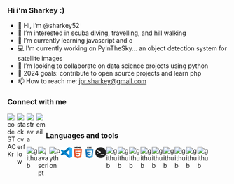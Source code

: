 ### Hi i'm Sharkey :)

- 👋 Hi, I’m @sharkey52
- 👀 I’m interested in scuba diving, travelling, and hill walking
- 🌱 I’m currently learning javascript and c
- 💻 I'm currently working on PyInTheSky... an object detection system for satellite images
- 💞️ I’m looking to collaborate on data science projects using python
- 🥅 2024 goals: contribute to open source projects and learn php
- 📫 How to reach me: jpr.sharkey@gmail.com

### Connect with me
[<img align="left" alt="codeSTACKr" width="22px" src="https://cdn.jsdelivr.net/npm/simple-icons@v3/icons/linkedin.svg" />][linkedin]
[<img align="left" alt="stackoverflow" width="22px" src="https://cdn.jsdelivr.net/npm/simple-icons@3.13.0/icons/stackoverflow.svg" />][stackoverflow]
[<img align="left" alt="strava" width="22px" src="https://cdn.jsdelivr.net/npm/simple-icons@3.13.0/icons/strava.svg" />][strava]
[<img align="left" alt="email" width="22px" src="https://cdn.jsdelivr.net/npm/simple-icons@3.13.0/icons/gmail.svg" />][email]

<br>

### Languages and tools
[<img align="left" alt="github" width="26px" src="https://raw.githubusercontent.com/jmnote/z-icons/master/svg/github.svg" />][linkedin]
[<img align="left" alt="javascript" width="26px" src="https://raw.githubusercontent.com/jmnote/z-icons/master/svg/javascript.svg" />][linkedin]
[<img align="left" alt="python" width="26px" src="https://raw.githubusercontent.com/jmnote/z-icons/master/svg/python.svg" />][linkedin]
[<img align="left" alt="Visual Studio Code" width="26px" src="https://raw.githubusercontent.com/github/explore/80688e429a7d4ef2fca1e82350fe8e3517d3494d/topics/visual-studio-code/visual-studio-code.png" />][linkedin]
[<img align="left" alt="HTML5" width="26px" src="https://raw.githubusercontent.com/github/explore/80688e429a7d4ef2fca1e82350fe8e3517d3494d/topics/html/html.png" />][linkedin]
[<img align="left" alt="CSS3" width="26px" src="https://raw.githubusercontent.com/github/explore/80688e429a7d4ef2fca1e82350fe8e3517d3494d/topics/css/css.png" />][linkedin]
[<img align="left" alt="Terminal" width="26px" src="https://raw.githubusercontent.com/github/explore/80688e429a7d4ef2fca1e82350fe8e3517d3494d/topics/terminal/terminal.png" />][linkedin]
[<img align="left" alt="github" width="26px" src="https://cdn.jsdelivr.net/npm/simple-icons@3.13.0/icons/arduino.svg" />][linkedin]
[<img align="left" alt="github" width="26px" src="https://cdn.jsdelivr.net/npm/simple-icons@3.13.0/icons/googleearth.svg" />][linkedin]
[<img align="left" alt="github" width="26px" src="https://cdn.jsdelivr.net/npm/simple-icons@3.13.0/icons/jupyter.svg" />][linkedin]
[<img align="left" alt="github" width="26px" src="https://cdn.jsdelivr.net/npm/simple-icons@3.13.0/icons/linux.svg" />][linkedin]
[<img align="left" alt="github" width="26px" src="https://cdn.jsdelivr.net/npm/simple-icons@3.13.0/icons/pandas.svg" />][linkedin]
[<img align="left" alt="github" width="26px" src="https://cdn.jsdelivr.net/npm/simple-icons@3.13.0/icons/redhat.svg" />][linkedin]
[<img align="left" alt="github" width="26px" src="https://cdn.jsdelivr.net/npm/simple-icons@3.13.0/icons/scikit-learn.svg" />][linkedin]
[<img align="left" alt="github" width="26px" src="https://cdn.jsdelivr.net/npm/simple-icons@3.13.0/icons/trello.svg" />][linkedin]
[<img align="left" alt="github" width="26px" src="https://cdn.jsdelivr.net/npm/simple-icons@3.13.0/icons/visualstudio.svg" />][linkedin]

<br>

[stackoverflow]: https://stackoverflow.com/users/17515834/joseph-sharkey
[linkedin]: https://www.linkedin.com/in/joe-sharkey-4aa367ba/
[strava]: https://www.strava.com/athletes/36381613
[email]: jpr.sharkey@gmail.com

<!---
sharkey52/sharkey52 is a ✨ special ✨ repository because its `README.md` (this file) appears on your GitHub profile.
You can click the Preview link to take a look at your changes.
--->

